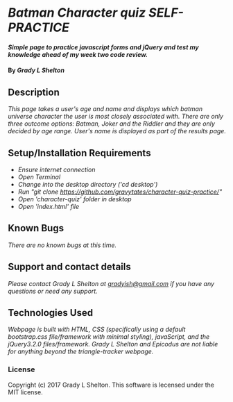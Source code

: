 # _Batman Character quiz SELF-PRACTICE_

#### _Simple page to practice javascript forms and jQuery and test my knowledge ahead of my week two code review._

#### By _Grady L Shelton_

## Description

_This page takes a user's age and name and displays which batman universe character the user is most closely associated with. There are only three outcome options: Batman, Joker and the Riddler and they are only decided by age range. User's name is displayed as part of the results page._

## Setup/Installation Requirements

* _Ensure internet connection_
* _Open Terminal_
* _Change into the desktop directory ('cd desktop')_
* _Run "git clone  https://github.com/gravytates/character-quiz-practice/"_
* _Open 'character-quiz' folder in desktop_
* _Open 'index.html' file_

## Known Bugs

_There are no known bugs at this time._

## Support and contact details

_Please contact Grady L Shelton at gradyish@gmail.com if you have any questions or need any support._

## Technologies Used

_Webpage is built with HTML, CSS (specifically using a default bootstrap.css file/framework with minimal styling), javaScript, and the jQuery3.2.0 files/framework. Grady L Shelton and Epicodus are not liable for anything beyond the triangle-tracker webpage._

### License

Copyright (c) 2017 Grady L Shelton. This software is lecensed under the MIT license.

